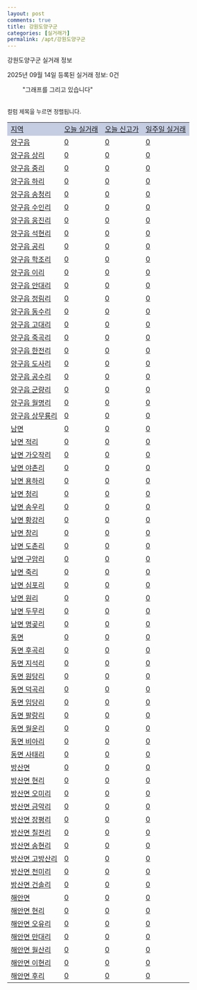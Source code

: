 ```yaml
---
layout: post
comments: true
title: 강원도양구군
categories: [실거래가]
permalink: /apt/강원도양구군
---
```


강원도양구군 실거래 정보

2025년 09월 14일 등록된 실거래 정보: 0건

<!--<script async src="https://pagead2.googlesyndication.com/pagead/js/adsbygoogle.js?client=ca-pub-3485438051770037"
 crossorigin="anonymous"></script>-->

<script type="text/javascript">
  google.charts.load('current', {'packages':['corechart']});
  google.charts.setOnLoadCallback(drawChart);

  function drawChart() {
    var data = google.visualization.arrayToDataTable([['거래일', '매매', '전월세', '전매'], ['21-01', 1, 0, 0], ['21-02', 17, 3, 0], ['21-03', 1, 0, 0], ['21-04', 1, 0, 0], ['21-05', 1, 0, 0], ['21-06', 0, 1, 0], ['21-07', 1, 0, 0], ['21-08', 3, 50, 0], ['21-09', 3, 4, 0], ['21-10', 3, 3, 0], ['21-11', 4, 2, 0], ['21-12', 5, 4, 0], ['22-01', 3, 1, 0], ['22-02', 13, 2, 0], ['22-03', 12, 1, 0], ['22-04', 5, 0, 0], ['22-05', 9, 1, 0], ['22-06', 4, 2, 0], ['22-07', 5, 1, 0], ['22-08', 1, 3, 0]]);

    var options = {
      title: '최근 1년간 유형별 거래량 추이',
      legend: { position: 'bottom' }
    };

    setTimeout(function() {
        var chart = new google.visualization.LineChart(document.getElementById('columnchart_material'));
        chart.draw(data, (options));
        document.getElementById('loading').style.display = 'none';
        var dayLabel = (new Date()).getDay();
        if (dayLabel < 2) {
            sorttable.innerSortFunction.apply(document.getElementById('week'), []);
            sorttable.innerSortFunction.apply(document.getElementById('week'), []);        
        }
        else {
            sorttable.innerSortFunction.apply(document.getElementById('today'), []);
            sorttable.innerSortFunction.apply(document.getElementById('today'), []);
        }
    }, 200);

  }
</script>

<div id="loading" style="z-index:20; display: block; margin-left: 35px">"그래프를 그리고 있습니다"</div>
<div id="columnchart_material" style="width: 95%; margin-left: -35px; display: block"></div>
<!--<div style="width: 95%; margin-left: -35px; display: block">
      <script async src="https://pagead2.googlesyndication.com/pagead/js/adsbygoogle.js?client=ca-pub-3485438051770037"
          crossorigin="anonymous"></script>
      <ins class="adsbygoogle"
          style="display:block"
          data-ad-format="fluid"
          data-ad-layout-key="-fb+5w+4e-db+86"
          data-ad-client="ca-pub-3485438051770037"
          data-ad-slot="1827090281"></ins>
      <script>
          (adsbygoogle = window.adsbygoogle || []).push({});
      </script>
</div>-->
<br>

<font size='small' style='font-size: small;'>컬럼 제목을 누르면 정렬됩니다.</font>
<table class="sortable">
  <tr style='background-color: rgba(114, 132, 186,0.4);'>
    <td id="region"><a href="#">지역</a></td>
    <td id="today"><a href="#">오늘 실거래</a></td>
    <td id="today_new"><a href="#">오늘 신고가</a></td>
    <td id="week"><a href="#">일주일 실거래</a></td>
  </tr>

  
  <tr class="item">
    <td><a href="강원도양구군양구읍">양구읍</a></td>
    <td><a href="강원도양구군양구읍">0</a></td>
    <td><a href="강원도양구군양구읍">0</a></td>
    <td><a href="강원도양구군양구읍">0</a></td>
  </tr>
    

  <tr class="item">
    <td><a href="강원도양구군양구읍상리">양구읍 상리</a></td>
    <td><a href="강원도양구군양구읍상리">0</a></td>
    <td><a href="강원도양구군양구읍상리">0</a></td>
    <td><a href="강원도양구군양구읍상리">0</a></td>
  </tr>
    

  <tr class="item">
    <td><a href="강원도양구군양구읍중리">양구읍 중리</a></td>
    <td><a href="강원도양구군양구읍중리">0</a></td>
    <td><a href="강원도양구군양구읍중리">0</a></td>
    <td><a href="강원도양구군양구읍중리">0</a></td>
  </tr>
    

  <tr class="item">
    <td><a href="강원도양구군양구읍하리">양구읍 하리</a></td>
    <td><a href="강원도양구군양구읍하리">0</a></td>
    <td><a href="강원도양구군양구읍하리">0</a></td>
    <td><a href="강원도양구군양구읍하리">0</a></td>
  </tr>
    

  <tr class="item">
    <td><a href="강원도양구군양구읍송청리">양구읍 송청리</a></td>
    <td><a href="강원도양구군양구읍송청리">0</a></td>
    <td><a href="강원도양구군양구읍송청리">0</a></td>
    <td><a href="강원도양구군양구읍송청리">0</a></td>
  </tr>
    

  <tr class="item">
    <td><a href="강원도양구군양구읍수인리">양구읍 수인리</a></td>
    <td><a href="강원도양구군양구읍수인리">0</a></td>
    <td><a href="강원도양구군양구읍수인리">0</a></td>
    <td><a href="강원도양구군양구읍수인리">0</a></td>
  </tr>
    

  <tr class="item">
    <td><a href="강원도양구군양구읍웅진리">양구읍 웅진리</a></td>
    <td><a href="강원도양구군양구읍웅진리">0</a></td>
    <td><a href="강원도양구군양구읍웅진리">0</a></td>
    <td><a href="강원도양구군양구읍웅진리">0</a></td>
  </tr>
    

  <tr class="item">
    <td><a href="강원도양구군양구읍석현리">양구읍 석현리</a></td>
    <td><a href="강원도양구군양구읍석현리">0</a></td>
    <td><a href="강원도양구군양구읍석현리">0</a></td>
    <td><a href="강원도양구군양구읍석현리">0</a></td>
  </tr>
    

  <tr class="item">
    <td><a href="강원도양구군양구읍공리">양구읍 공리</a></td>
    <td><a href="강원도양구군양구읍공리">0</a></td>
    <td><a href="강원도양구군양구읍공리">0</a></td>
    <td><a href="강원도양구군양구읍공리">0</a></td>
  </tr>
    

  <tr class="item">
    <td><a href="강원도양구군양구읍학조리">양구읍 학조리</a></td>
    <td><a href="강원도양구군양구읍학조리">0</a></td>
    <td><a href="강원도양구군양구읍학조리">0</a></td>
    <td><a href="강원도양구군양구읍학조리">0</a></td>
  </tr>
    

  <tr class="item">
    <td><a href="강원도양구군양구읍이리">양구읍 이리</a></td>
    <td><a href="강원도양구군양구읍이리">0</a></td>
    <td><a href="강원도양구군양구읍이리">0</a></td>
    <td><a href="강원도양구군양구읍이리">0</a></td>
  </tr>
    

  <tr class="item">
    <td><a href="강원도양구군양구읍안대리">양구읍 안대리</a></td>
    <td><a href="강원도양구군양구읍안대리">0</a></td>
    <td><a href="강원도양구군양구읍안대리">0</a></td>
    <td><a href="강원도양구군양구읍안대리">0</a></td>
  </tr>
    

  <tr class="item">
    <td><a href="강원도양구군양구읍정림리">양구읍 정림리</a></td>
    <td><a href="강원도양구군양구읍정림리">0</a></td>
    <td><a href="강원도양구군양구읍정림리">0</a></td>
    <td><a href="강원도양구군양구읍정림리">0</a></td>
  </tr>
    

  <tr class="item">
    <td><a href="강원도양구군양구읍동수리">양구읍 동수리</a></td>
    <td><a href="강원도양구군양구읍동수리">0</a></td>
    <td><a href="강원도양구군양구읍동수리">0</a></td>
    <td><a href="강원도양구군양구읍동수리">0</a></td>
  </tr>
    

  <tr class="item">
    <td><a href="강원도양구군양구읍고대리">양구읍 고대리</a></td>
    <td><a href="강원도양구군양구읍고대리">0</a></td>
    <td><a href="강원도양구군양구읍고대리">0</a></td>
    <td><a href="강원도양구군양구읍고대리">0</a></td>
  </tr>
    

  <tr class="item">
    <td><a href="강원도양구군양구읍죽곡리">양구읍 죽곡리</a></td>
    <td><a href="강원도양구군양구읍죽곡리">0</a></td>
    <td><a href="강원도양구군양구읍죽곡리">0</a></td>
    <td><a href="강원도양구군양구읍죽곡리">0</a></td>
  </tr>
    

  <tr class="item">
    <td><a href="강원도양구군양구읍한전리">양구읍 한전리</a></td>
    <td><a href="강원도양구군양구읍한전리">0</a></td>
    <td><a href="강원도양구군양구읍한전리">0</a></td>
    <td><a href="강원도양구군양구읍한전리">0</a></td>
  </tr>
    

  <tr class="item">
    <td><a href="강원도양구군양구읍도사리">양구읍 도사리</a></td>
    <td><a href="강원도양구군양구읍도사리">0</a></td>
    <td><a href="강원도양구군양구읍도사리">0</a></td>
    <td><a href="강원도양구군양구읍도사리">0</a></td>
  </tr>
    

  <tr class="item">
    <td><a href="강원도양구군양구읍공수리">양구읍 공수리</a></td>
    <td><a href="강원도양구군양구읍공수리">0</a></td>
    <td><a href="강원도양구군양구읍공수리">0</a></td>
    <td><a href="강원도양구군양구읍공수리">0</a></td>
  </tr>
    

  <tr class="item">
    <td><a href="강원도양구군양구읍군량리">양구읍 군량리</a></td>
    <td><a href="강원도양구군양구읍군량리">0</a></td>
    <td><a href="강원도양구군양구읍군량리">0</a></td>
    <td><a href="강원도양구군양구읍군량리">0</a></td>
  </tr>
    

  <tr class="item">
    <td><a href="강원도양구군양구읍월명리">양구읍 월명리</a></td>
    <td><a href="강원도양구군양구읍월명리">0</a></td>
    <td><a href="강원도양구군양구읍월명리">0</a></td>
    <td><a href="강원도양구군양구읍월명리">0</a></td>
  </tr>
    

  <tr class="item">
    <td><a href="강원도양구군양구읍상무룡리">양구읍 상무룡리</a></td>
    <td><a href="강원도양구군양구읍상무룡리">0</a></td>
    <td><a href="강원도양구군양구읍상무룡리">0</a></td>
    <td><a href="강원도양구군양구읍상무룡리">0</a></td>
  </tr>
    

  <tr class="item">
    <td><a href="강원도양구군남면">남면</a></td>
    <td><a href="강원도양구군남면">0</a></td>
    <td><a href="강원도양구군남면">0</a></td>
    <td><a href="강원도양구군남면">0</a></td>
  </tr>
    

  <tr class="item">
    <td><a href="강원도양구군남면적리">남면 적리</a></td>
    <td><a href="강원도양구군남면적리">0</a></td>
    <td><a href="강원도양구군남면적리">0</a></td>
    <td><a href="강원도양구군남면적리">0</a></td>
  </tr>
    

  <tr class="item">
    <td><a href="강원도양구군남면가오작리">남면 가오작리</a></td>
    <td><a href="강원도양구군남면가오작리">0</a></td>
    <td><a href="강원도양구군남면가오작리">0</a></td>
    <td><a href="강원도양구군남면가오작리">0</a></td>
  </tr>
    

  <tr class="item">
    <td><a href="강원도양구군남면야촌리">남면 야촌리</a></td>
    <td><a href="강원도양구군남면야촌리">0</a></td>
    <td><a href="강원도양구군남면야촌리">0</a></td>
    <td><a href="강원도양구군남면야촌리">0</a></td>
  </tr>
    

  <tr class="item">
    <td><a href="강원도양구군남면용하리">남면 용하리</a></td>
    <td><a href="강원도양구군남면용하리">0</a></td>
    <td><a href="강원도양구군남면용하리">0</a></td>
    <td><a href="강원도양구군남면용하리">0</a></td>
  </tr>
    

  <tr class="item">
    <td><a href="강원도양구군남면청리">남면 청리</a></td>
    <td><a href="강원도양구군남면청리">0</a></td>
    <td><a href="강원도양구군남면청리">0</a></td>
    <td><a href="강원도양구군남면청리">0</a></td>
  </tr>
    

  <tr class="item">
    <td><a href="강원도양구군남면송우리">남면 송우리</a></td>
    <td><a href="강원도양구군남면송우리">0</a></td>
    <td><a href="강원도양구군남면송우리">0</a></td>
    <td><a href="강원도양구군남면송우리">0</a></td>
  </tr>
    

  <tr class="item">
    <td><a href="강원도양구군남면황강리">남면 황강리</a></td>
    <td><a href="강원도양구군남면황강리">0</a></td>
    <td><a href="강원도양구군남면황강리">0</a></td>
    <td><a href="강원도양구군남면황강리">0</a></td>
  </tr>
    

  <tr class="item">
    <td><a href="강원도양구군남면창리">남면 창리</a></td>
    <td><a href="강원도양구군남면창리">0</a></td>
    <td><a href="강원도양구군남면창리">0</a></td>
    <td><a href="강원도양구군남면창리">0</a></td>
  </tr>
    

  <tr class="item">
    <td><a href="강원도양구군남면도촌리">남면 도촌리</a></td>
    <td><a href="강원도양구군남면도촌리">0</a></td>
    <td><a href="강원도양구군남면도촌리">0</a></td>
    <td><a href="강원도양구군남면도촌리">0</a></td>
  </tr>
    

  <tr class="item">
    <td><a href="강원도양구군남면구암리">남면 구암리</a></td>
    <td><a href="강원도양구군남면구암리">0</a></td>
    <td><a href="강원도양구군남면구암리">0</a></td>
    <td><a href="강원도양구군남면구암리">0</a></td>
  </tr>
    

  <tr class="item">
    <td><a href="강원도양구군남면죽리">남면 죽리</a></td>
    <td><a href="강원도양구군남면죽리">0</a></td>
    <td><a href="강원도양구군남면죽리">0</a></td>
    <td><a href="강원도양구군남면죽리">0</a></td>
  </tr>
    

  <tr class="item">
    <td><a href="강원도양구군남면심포리">남면 심포리</a></td>
    <td><a href="강원도양구군남면심포리">0</a></td>
    <td><a href="강원도양구군남면심포리">0</a></td>
    <td><a href="강원도양구군남면심포리">0</a></td>
  </tr>
    

  <tr class="item">
    <td><a href="강원도양구군남면원리">남면 원리</a></td>
    <td><a href="강원도양구군남면원리">0</a></td>
    <td><a href="강원도양구군남면원리">0</a></td>
    <td><a href="강원도양구군남면원리">0</a></td>
  </tr>
    

  <tr class="item">
    <td><a href="강원도양구군남면두무리">남면 두무리</a></td>
    <td><a href="강원도양구군남면두무리">0</a></td>
    <td><a href="강원도양구군남면두무리">0</a></td>
    <td><a href="강원도양구군남면두무리">0</a></td>
  </tr>
    

  <tr class="item">
    <td><a href="강원도양구군남면명곶리">남면 명곶리</a></td>
    <td><a href="강원도양구군남면명곶리">0</a></td>
    <td><a href="강원도양구군남면명곶리">0</a></td>
    <td><a href="강원도양구군남면명곶리">0</a></td>
  </tr>
    

  <tr class="item">
    <td><a href="강원도양구군동면">동면</a></td>
    <td><a href="강원도양구군동면">0</a></td>
    <td><a href="강원도양구군동면">0</a></td>
    <td><a href="강원도양구군동면">0</a></td>
  </tr>
    

  <tr class="item">
    <td><a href="강원도양구군동면후곡리">동면 후곡리</a></td>
    <td><a href="강원도양구군동면후곡리">0</a></td>
    <td><a href="강원도양구군동면후곡리">0</a></td>
    <td><a href="강원도양구군동면후곡리">0</a></td>
  </tr>
    

  <tr class="item">
    <td><a href="강원도양구군동면지석리">동면 지석리</a></td>
    <td><a href="강원도양구군동면지석리">0</a></td>
    <td><a href="강원도양구군동면지석리">0</a></td>
    <td><a href="강원도양구군동면지석리">0</a></td>
  </tr>
    

  <tr class="item">
    <td><a href="강원도양구군동면원당리">동면 원당리</a></td>
    <td><a href="강원도양구군동면원당리">0</a></td>
    <td><a href="강원도양구군동면원당리">0</a></td>
    <td><a href="강원도양구군동면원당리">0</a></td>
  </tr>
    

  <tr class="item">
    <td><a href="강원도양구군동면덕곡리">동면 덕곡리</a></td>
    <td><a href="강원도양구군동면덕곡리">0</a></td>
    <td><a href="강원도양구군동면덕곡리">0</a></td>
    <td><a href="강원도양구군동면덕곡리">0</a></td>
  </tr>
    

  <tr class="item">
    <td><a href="강원도양구군동면임당리">동면 임당리</a></td>
    <td><a href="강원도양구군동면임당리">0</a></td>
    <td><a href="강원도양구군동면임당리">0</a></td>
    <td><a href="강원도양구군동면임당리">0</a></td>
  </tr>
    

  <tr class="item">
    <td><a href="강원도양구군동면팔랑리">동면 팔랑리</a></td>
    <td><a href="강원도양구군동면팔랑리">0</a></td>
    <td><a href="강원도양구군동면팔랑리">0</a></td>
    <td><a href="강원도양구군동면팔랑리">0</a></td>
  </tr>
    

  <tr class="item">
    <td><a href="강원도양구군동면월운리">동면 월운리</a></td>
    <td><a href="강원도양구군동면월운리">0</a></td>
    <td><a href="강원도양구군동면월운리">0</a></td>
    <td><a href="강원도양구군동면월운리">0</a></td>
  </tr>
    

  <tr class="item">
    <td><a href="강원도양구군동면비아리">동면 비아리</a></td>
    <td><a href="강원도양구군동면비아리">0</a></td>
    <td><a href="강원도양구군동면비아리">0</a></td>
    <td><a href="강원도양구군동면비아리">0</a></td>
  </tr>
    

  <tr class="item">
    <td><a href="강원도양구군동면사태리">동면 사태리</a></td>
    <td><a href="강원도양구군동면사태리">0</a></td>
    <td><a href="강원도양구군동면사태리">0</a></td>
    <td><a href="강원도양구군동면사태리">0</a></td>
  </tr>
    

  <tr class="item">
    <td><a href="강원도양구군방산면">방산면</a></td>
    <td><a href="강원도양구군방산면">0</a></td>
    <td><a href="강원도양구군방산면">0</a></td>
    <td><a href="강원도양구군방산면">0</a></td>
  </tr>
    

  <tr class="item">
    <td><a href="강원도양구군방산면현리">방산면 현리</a></td>
    <td><a href="강원도양구군방산면현리">0</a></td>
    <td><a href="강원도양구군방산면현리">0</a></td>
    <td><a href="강원도양구군방산면현리">0</a></td>
  </tr>
    

  <tr class="item">
    <td><a href="강원도양구군방산면오미리">방산면 오미리</a></td>
    <td><a href="강원도양구군방산면오미리">0</a></td>
    <td><a href="강원도양구군방산면오미리">0</a></td>
    <td><a href="강원도양구군방산면오미리">0</a></td>
  </tr>
    

  <tr class="item">
    <td><a href="강원도양구군방산면금악리">방산면 금악리</a></td>
    <td><a href="강원도양구군방산면금악리">0</a></td>
    <td><a href="강원도양구군방산면금악리">0</a></td>
    <td><a href="강원도양구군방산면금악리">0</a></td>
  </tr>
    

  <tr class="item">
    <td><a href="강원도양구군방산면장평리">방산면 장평리</a></td>
    <td><a href="강원도양구군방산면장평리">0</a></td>
    <td><a href="강원도양구군방산면장평리">0</a></td>
    <td><a href="강원도양구군방산면장평리">0</a></td>
  </tr>
    

  <tr class="item">
    <td><a href="강원도양구군방산면칠전리">방산면 칠전리</a></td>
    <td><a href="강원도양구군방산면칠전리">0</a></td>
    <td><a href="강원도양구군방산면칠전리">0</a></td>
    <td><a href="강원도양구군방산면칠전리">0</a></td>
  </tr>
    

  <tr class="item">
    <td><a href="강원도양구군방산면송현리">방산면 송현리</a></td>
    <td><a href="강원도양구군방산면송현리">0</a></td>
    <td><a href="강원도양구군방산면송현리">0</a></td>
    <td><a href="강원도양구군방산면송현리">0</a></td>
  </tr>
    

  <tr class="item">
    <td><a href="강원도양구군방산면고방산리">방산면 고방산리</a></td>
    <td><a href="강원도양구군방산면고방산리">0</a></td>
    <td><a href="강원도양구군방산면고방산리">0</a></td>
    <td><a href="강원도양구군방산면고방산리">0</a></td>
  </tr>
    

  <tr class="item">
    <td><a href="강원도양구군방산면천미리">방산면 천미리</a></td>
    <td><a href="강원도양구군방산면천미리">0</a></td>
    <td><a href="강원도양구군방산면천미리">0</a></td>
    <td><a href="강원도양구군방산면천미리">0</a></td>
  </tr>
    

  <tr class="item">
    <td><a href="강원도양구군방산면건솔리">방산면 건솔리</a></td>
    <td><a href="강원도양구군방산면건솔리">0</a></td>
    <td><a href="강원도양구군방산면건솔리">0</a></td>
    <td><a href="강원도양구군방산면건솔리">0</a></td>
  </tr>
    

  <tr class="item">
    <td><a href="강원도양구군해안면">해안면</a></td>
    <td><a href="강원도양구군해안면">0</a></td>
    <td><a href="강원도양구군해안면">0</a></td>
    <td><a href="강원도양구군해안면">0</a></td>
  </tr>
    

  <tr class="item">
    <td><a href="강원도양구군해안면현리">해안면 현리</a></td>
    <td><a href="강원도양구군해안면현리">0</a></td>
    <td><a href="강원도양구군해안면현리">0</a></td>
    <td><a href="강원도양구군해안면현리">0</a></td>
  </tr>
    

  <tr class="item">
    <td><a href="강원도양구군해안면오유리">해안면 오유리</a></td>
    <td><a href="강원도양구군해안면오유리">0</a></td>
    <td><a href="강원도양구군해안면오유리">0</a></td>
    <td><a href="강원도양구군해안면오유리">0</a></td>
  </tr>
    

  <tr class="item">
    <td><a href="강원도양구군해안면만대리">해안면 만대리</a></td>
    <td><a href="강원도양구군해안면만대리">0</a></td>
    <td><a href="강원도양구군해안면만대리">0</a></td>
    <td><a href="강원도양구군해안면만대리">0</a></td>
  </tr>
    

  <tr class="item">
    <td><a href="강원도양구군해안면월산리">해안면 월산리</a></td>
    <td><a href="강원도양구군해안면월산리">0</a></td>
    <td><a href="강원도양구군해안면월산리">0</a></td>
    <td><a href="강원도양구군해안면월산리">0</a></td>
  </tr>
    

  <tr class="item">
    <td><a href="강원도양구군해안면이현리">해안면 이현리</a></td>
    <td><a href="강원도양구군해안면이현리">0</a></td>
    <td><a href="강원도양구군해안면이현리">0</a></td>
    <td><a href="강원도양구군해안면이현리">0</a></td>
  </tr>
    

  <tr class="item">
    <td><a href="강원도양구군해안면후리">해안면 후리</a></td>
    <td><a href="강원도양구군해안면후리">0</a></td>
    <td><a href="강원도양구군해안면후리">0</a></td>
    <td><a href="강원도양구군해안면후리">0</a></td>
  </tr>
    


</table>


    